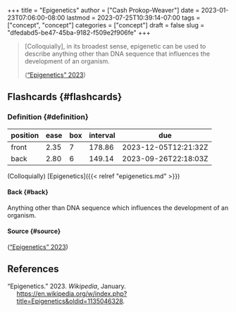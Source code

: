 +++
title = "Epigenetics"
author = ["Cash Prokop-Weaver"]
date = 2023-01-23T07:06:00-08:00
lastmod = 2023-07-25T10:39:14-07:00
tags = ["concept", "concept"]
categories = ["concept"]
draft = false
slug = "dfedabd5-be47-45ba-9182-f509e2f906fe"
+++

> [Colloquially], in its broadest sense, epigenetic can be used to describe anything other than DNA sequence that influences the development of an organism.
>
> (<a href="#citeproc_bib_item_1">“Epigenetics” 2023</a>)


## Flashcards {#flashcards}


### Definition {#definition}

| position | ease | box | interval | due                  |
|----------|------|-----|----------|----------------------|
| front    | 2.35 | 7   | 178.86   | 2023-12-05T12:21:32Z |
| back     | 2.80 | 6   | 149.14   | 2023-09-26T22:18:03Z |

(Colloquially) [Epigenetics]({{< relref "epigenetics.md" >}})


#### Back {#back}

Anything other than DNA sequence which influences the development of an organism.


#### Source {#source}

(<a href="#citeproc_bib_item_1">“Epigenetics” 2023</a>)

## References

<style>.csl-entry{text-indent: -1.5em; margin-left: 1.5em;}</style><div class="csl-bib-body">
  <div class="csl-entry"><a id="citeproc_bib_item_1"></a>“Epigenetics.” 2023. <i>Wikipedia</i>, January. <a href="https://en.wikipedia.org/w/index.php?title=Epigenetics&oldid=1135046328">https://en.wikipedia.org/w/index.php?title=Epigenetics&#38;oldid=1135046328</a>.</div>
</div>
